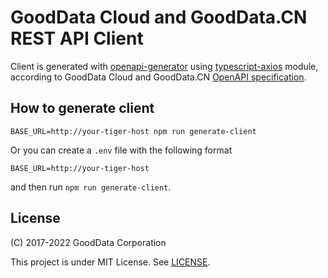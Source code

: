 # GoodData Cloud and GoodData.CN REST API Client

Client is generated with [openapi-generator](https://github.com/OpenAPITools/openapi-generator) using [typescript-axios](https://github.com/OpenAPITools/openapi-generator/tree/master/modules/openapi-generator/src/main/resources/typescript-axios) module, according to GoodData Cloud and GoodData.CN [OpenAPI specification](https://github.com/OAI/OpenAPI-Specification).

## How to generate client

`BASE_URL=http://your-tiger-host npm run generate-client`

Or you can create a `.env` file with the following format

```
BASE_URL=http://your-tiger-host
```

and then run `npm run generate-client`.

## License

(C) 2017-2022 GoodData Corporation

This project is under MIT License. See [LICENSE](https://github.com/gooddata/gooddata-ui-sdk/blob/master/libs/api-client-tiger/LICENSE).
